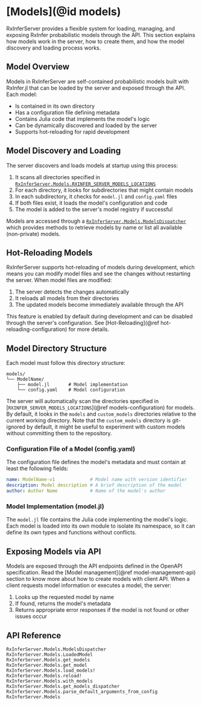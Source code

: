 # [Models](@id models)

RxInferServer provides a flexible system for loading, managing, and exposing RxInfer probabilistic models through the API. This section explains how models work in the server, how to create them, and how the model discovery and loading process works.

## Model Overview

Models in RxInferServer are self-contained probabilistic models built with RxInfer.jl that can be loaded by the server and exposed through the API. Each model:

- Is contained in its own directory
- Has a configuration file defining metadata
- Contains Julia code that implements the model's logic
- Can be dynamically discovered and loaded by the server
- Supports hot-reloading for rapid development

## Model Discovery and Loading

The server discovers and loads models at startup using this process:

1. It scans all directories specified in [`RxInferServer.Models.RXINFER_SERVER_MODELS_LOCATIONS`](@ref)
2. For each directory, it looks for subdirectories that might contain models
3. In each subdirectory, it checks for `model.jl` and `config.yaml` files
4. If both files exist, it loads the model's configuration and code
5. The model is added to the server's model registry if successful

Models are accessed through a [`RxInferServer.Models.ModelsDispatcher`](@ref) which provides methods to retrieve models by name or list all available (non-private) models.

## Hot-Reloading Models

RxInferServer supports hot-reloading of models during development, which means you can modify model files and see the changes without restarting the server. When model files are modified:

1. The server detects the changes automatically
2. It reloads all models from their directories
3. The updated models become immediately available through the API

This feature is enabled by default during development and can be disabled through the server's configuration. See [Hot-Reloading](@ref hot-reloading-configuration) for more details.

## Model Directory Structure

Each model must follow this directory structure:

```
models/
└── ModelName/
    ├── model.jl       # Model implementation
    └── config.yaml    # Model configuration
```

The server will automatically scan the directories specified in [`RXINFER_SERVER_MODELS_LOCATIONS`](@ref models-configuration) for models. By default, it looks in the `models` and `custom_models` directories relative to the current working directory. Note that the `custom_models` directory is git-ignored by default, it might be useful to experiment with custom models without committing them to the repository.

### Configuration File of a Model (config.yaml)

The configuration file defines the model's metadata and must contain at least the following fields:

```yaml
name: ModelName-v1             # Model name with version identifier
description: Model description # A brief description of the model
author: Author Name            # Name of the model's author
```

### Model Implementation (model.jl)

The `model.jl` file contains the Julia code implementing the model's logic. Each model is loaded into its own module to isolate its namespace, so it can define its own types and functions without conflicts.

## Exposing Models via API

Models are exposed through the API endpoints defined in the OpenAPI specification. Read the [Model management](@ref model-management-api) section to know more about how to create models with client API. When a client requests model information or executes a model, the server:

1. Looks up the requested model by name
2. If found, returns the model's metadata
3. Returns appropriate error responses if the model is not found or other issues occur

## API Reference 

```@docs
RxInferServer.Models.ModelsDispatcher
RxInferServer.Models.LoadedModel
RxInferServer.Models.get_models
RxInferServer.Models.get_model
RxInferServer.Models.load_models!
RxInferServer.Models.reload!
RxInferServer.Models.with_models
RxInferServer.Models.get_models_dispatcher
RxInferServer.Models.parse_default_arguments_from_config
RxInferServer.Models
```